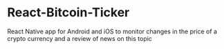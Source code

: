 # React-Bitcoin-Ticker
React Native app for Android and iOS to monitor changes in the price of a crypto currency and a review of news on this topic
